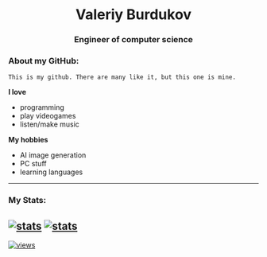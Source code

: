 <div align="center">
  
  # Valeriy Burdukov
  ### Engineer of computer science
</div>

### About my GitHub:
    This is my github. There are many like it, but this one is mine.
    
**I love**
  * programming 
  * play videogames   
  * listen/make music  
  
**My hobbies**          
  * AI image generation
  * PC stuff
  * learning languages


---
### My Stats:
[![stats](https://github-readme-stats.vercel.app/api?username=burdukow&show_icons=true&theme=transparent)](https://github.com/burdukow)
[![stats](https://github-readme-stats.vercel.app/api/top-langs/?username=burdukow&hide_progress=true&theme=transparent)](https://github.com/burdukow)
---
[![views](https://komarev.com/ghpvc/?username=burdukow&style=for-the-badge)](https://github.com/burdukow)
